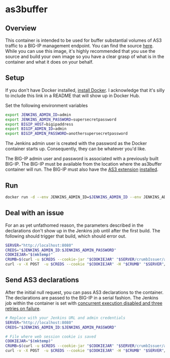 # as3buffer

## Overview
This container is intended to be used for buffer substantial volumes of AS3 traffic to a BIG-IP management endpoint. You can find the source [here](https://github.com/mjmenger/as3buffer). While you can use this image, it's highly recommended that you use the source and build your own image so you have a clear grasp of what is in the container and what it does on your behalf.

## Setup
If you don't have Docker installed, [install Docker](https://docs.docker.com/get-docker/). I acknowledge that it's silly to include this link in a README that will show up in Docker Hub.

Set the following environment variables
```bash
export JENKINS_ADMIN_ID=admin
export JENKINS_ADMIN_PASSWORD=supersecretpassword
export BIGIP_HOST=bigipaddress
export BIGIP_ADMIN_ID=admin
export BIGIP_ADMIN_PASSWORD=anothersupersecretpassword
```
The Jenkins admin user is created with the password as the Docker container starts up. Consequently, they can be whatever you'd like.  

The BIG-IP admin user and password is associated with a previously built BIG-IP. The BIG-IP must be available from the location where the as3buffer container will run. The BIG-IP must also have the [AS3 extension](https://clouddocs.f5.com/products/extensions/f5-appsvcs-extension/latest/) [installed](https://clouddocs.f5.com/products/extensions/f5-appsvcs-extension/latest/userguide/installation.html).

## Run
```bash
docker run -d --env JENKINS_ADMIN_ID=$JENKINS_ADMIN_ID --env JENKINS_ADMIN_PASSWORD=$JENKINS_ADMIN_PASSWORD --env BIGIP_HOST=$BIGIP_HOST --env BIGIP_ADMIN_ID=$BIGIP_ADMIN_ID --env BIGIP_ADMIN_PASSWORD=$BIGIP_ADMIN_PASSWORD -p 8080:8080 mmenger/as3buffer:0.3.3 
```

## Deal with an issue
For an as yet unfathomed reason, the parameters described in the declarations don't show up in the Jenkins job until after the first build. The following should trigger that build, which should error out.
```bash
SERVER="http://localhost:8080"
CREDS="$JENKINS_ADMIN_ID:$JENKINS_ADMIN_PASSWORD"
COOKIEJAR="$(mktemp)"
CRUMB=$(curl -u $CREDS --cookie-jar "$COOKIEJAR" "$SERVER/crumbIssuer/api/xml?xpath=concat(//crumbRequestField,%22:%22,//crumb)")
curl -v -X POST  -u $CREDS --cookie "$COOKIEJAR" -H "$CRUMB" "$SERVER"/job/as3buffer/build 
```

## Send AS3 declarations 
After the initial null request, you can pass AS3 declarations to the container. The declarations are passed to the BIG-IP in a serial fashion. The Jenkins job within the container is set with [concurrent execution disabled and three retries on failure](https://www.jenkins.io/doc/book/pipeline/syntax/#options).

```bash
# Replace with your Jenkins URL and admin credentials
SERVER="http://localhost:8080"
CREDS="$JENKINS_ADMIN_ID:$JENKINS_ADMIN_PASSWORD"

# File where web session cookie is saved
COOKIEJAR="$(mktemp)"
CRUMB=$(curl -u $CREDS --cookie-jar "$COOKIEJAR" "$SERVER/crumbIssuer/api/xml?xpath=concat(//crumbRequestField,%22:%22,//crumb)")
curl -v -X POST  -u $CREDS --cookie "$COOKIEJAR" -H "$CRUMB" "$SERVER"/job/as3buffer/buildWithParameters --data-urlencode "AS3_JSON@sampleas3.json"
```
